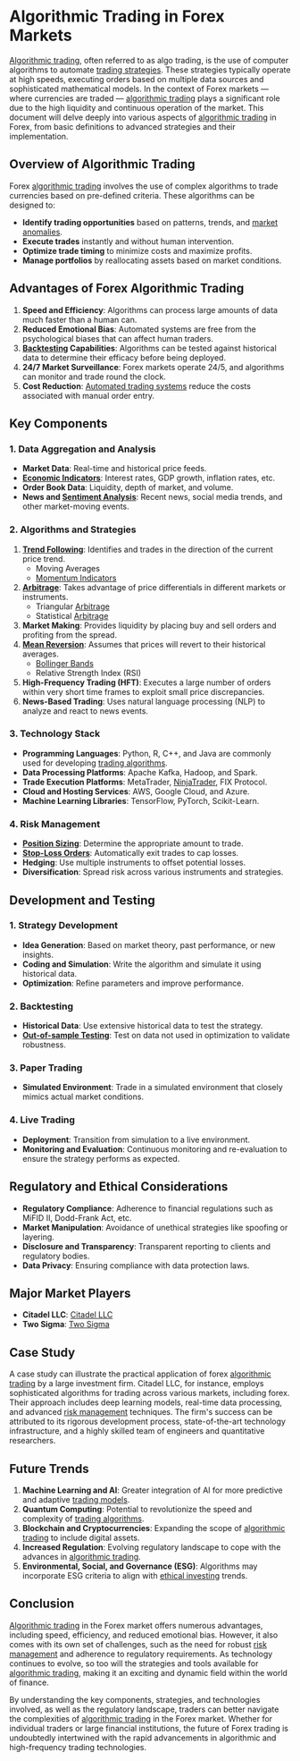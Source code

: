 # Algorithmic Trading in Forex Markets

[Algorithmic trading](../a/algorithmic_trading.md), often referred to as algo trading, is the use of computer algorithms to automate [trading strategies](../t/trading_strategies.md). These strategies typically operate at high speeds, executing orders based on multiple data sources and sophisticated mathematical models. In the context of Forex markets — where currencies are traded — [algorithmic trading](../a/algorithmic_trading.md) plays a significant role due to the high liquidity and continuous operation of the market. This document will delve deeply into various aspects of [algorithmic trading](../a/algorithmic_trading.md) in Forex, from basic definitions to advanced strategies and their implementation.

## Overview of Algorithmic Trading

Forex [algorithmic trading](../a/algorithmic_trading.md) involves the use of complex algorithms to trade currencies based on pre-defined criteria. These algorithms can be designed to:

- **Identify trading opportunities** based on patterns, trends, and [market anomalies](../m/market_anomalies.md).
- **Execute trades** instantly and without human intervention.
- **Optimize trade timing** to minimize costs and maximize profits.
- **Manage portfolios** by reallocating assets based on market conditions.

## Advantages of Forex Algorithmic Trading

1. **Speed and Efficiency**: Algorithms can process large amounts of data much faster than a human can.
2. **Reduced Emotional Bias**: Automated systems are free from the psychological biases that can affect human traders.
3. **[Backtesting](../b/backtesting.md) Capabilities**: Algorithms can be tested against historical data to determine their efficacy before being deployed.
4. **24/7 Market Surveillance**: Forex markets operate 24/5, and algorithms can monitor and trade round the clock.
5. **Cost Reduction**: [Automated trading systems](../a/automated_trading_systems.md) reduce the costs associated with manual order entry.

## Key Components

### 1. Data Aggregation and Analysis

- **Market Data**: Real-time and historical price feeds.
- **[Economic Indicators](../e/economic_indicators.md)**: Interest rates, GDP growth, inflation rates, etc.
- **Order Book Data**: Liquidity, depth of market, and volume.
- **News and [Sentiment Analysis](../s/sentiment_analysis.md)**: Recent news, social media trends, and other market-moving events.

### 2. Algorithms and Strategies

1. **[Trend Following](../t/trend_following.md)**: Identifies and trades in the direction of the current price trend.
   - Moving Averages
   - [Momentum Indicators](../m/momentum_indicators.md)
2. **[Arbitrage](../a/arbitrage.md)**: Takes advantage of price differentials in different markets or instruments.
   - Triangular [Arbitrage](../a/arbitrage.md)
   - Statistical [Arbitrage](../a/arbitrage.md)
3. **Market Making**: Provides liquidity by placing buy and sell orders and profiting from the spread.
4. **[Mean Reversion](../m/mean_reversion.md)**: Assumes that prices will revert to their historical averages.
   - [Bollinger Bands](../b/bollinger_bands.md)
   - Relative Strength Index (RSI)
5. **High-Frequency Trading (HFT)**: Executes a large number of orders within very short time frames to exploit small price discrepancies.
6. **News-Based Trading**: Uses natural language processing (NLP) to analyze and react to news events.

### 3. Technology Stack

- **Programming Languages**: Python, R, C++, and Java are commonly used for developing [trading algorithms](../t/trading_algorithms.md).
- **Data Processing Platforms**: Apache Kafka, Hadoop, and Spark.
- **Trade Execution Platforms**: MetaTrader, [NinjaTrader](../n/ninjatrader.md), FIX Protocol.
- **Cloud and Hosting Services**: AWS, Google Cloud, and Azure.
- **Machine Learning Libraries**: TensorFlow, PyTorch, Scikit-Learn.

### 4. Risk Management

- **[Position Sizing](../p/position_sizing.md)**: Determine the appropriate amount to trade.
- **[Stop-Loss Orders](../s/stop-loss_orders.md)**: Automatically exit trades to cap losses.
- **Hedging**: Use multiple instruments to offset potential losses.
- **Diversification**: Spread risk across various instruments and strategies.

## Development and Testing

### 1. Strategy Development

- **Idea Generation**: Based on market theory, past performance, or new insights.
- **Coding and Simulation**: Write the algorithm and simulate it using historical data.
- **Optimization**: Refine parameters and improve performance.

### 2. Backtesting

- **Historical Data**: Use extensive historical data to test the strategy.
- **[Out-of-sample Testing](../o/out-of-sample_testing.md)**: Test on data not used in optimization to validate robustness.

### 3. Paper Trading

- **Simulated Environment**: Trade in a simulated environment that closely mimics actual market conditions.

### 4. Live Trading

- **Deployment**: Transition from simulation to a live environment.
- **Monitoring and Evaluation**: Continuous monitoring and re-evaluation to ensure the strategy performs as expected.

## Regulatory and Ethical Considerations

- **Regulatory Compliance**: Adherence to financial regulations such as MiFID II, Dodd-Frank Act, etc.
- **Market Manipulation**: Avoidance of unethical strategies like spoofing or layering.
- **Disclosure and Transparency**: Transparent reporting to clients and regulatory bodies.
- **Data Privacy**: Ensuring compliance with data protection laws.

## Major Market Players

- **Citadel LLC**: [Citadel LLC](https://www.citadel.com)
- **Two Sigma**: [Two Sigma](https://www.twosigma.com)

## Case Study

A case study can illustrate the practical application of forex [algorithmic trading](../a/algorithmic_trading.md) by a large investment firm. Citadel LLC, for instance, employs sophisticated algorithms for trading across various markets, including forex. Their approach includes deep learning models, real-time data processing, and advanced [risk management](../r/risk_management.md) techniques. The firm's success can be attributed to its rigorous development process, state-of-the-art technology infrastructure, and a highly skilled team of engineers and quantitative researchers.

## Future Trends

1. **Machine Learning and AI**: Greater integration of AI for more predictive and adaptive [trading models](../t/trading_models.md).
2. **Quantum Computing**: Potential to revolutionize the speed and complexity of [trading algorithms](../t/trading_algorithms.md).
3. **Blockchain and Cryptocurrencies**: Expanding the scope of [algorithmic trading](../a/algorithmic_trading.md) to include digital assets.
4. **Increased Regulation**: Evolving regulatory landscape to cope with the advances in [algorithmic trading](../a/algorithmic_trading.md).
5. **Environmental, Social, and Governance (ESG)**: Algorithms may incorporate ESG criteria to align with [ethical investing](../e/ethical_investing.md) trends.

## Conclusion

[Algorithmic trading](../a/algorithmic_trading.md) in the Forex market offers numerous advantages, including speed, efficiency, and reduced emotional bias. However, it also comes with its own set of challenges, such as the need for robust [risk management](../r/risk_management.md) and adherence to regulatory requirements. As technology continues to evolve, so too will the strategies and tools available for [algorithmic trading](../a/algorithmic_trading.md), making it an exciting and dynamic field within the world of finance.

By understanding the key components, strategies, and technologies involved, as well as the regulatory landscape, traders can better navigate the complexities of [algorithmic trading](../a/algorithmic_trading.md) in the Forex market. Whether for individual traders or large financial institutions, the future of Forex trading is undoubtedly intertwined with the rapid advancements in algorithmic and high-frequency trading technologies.